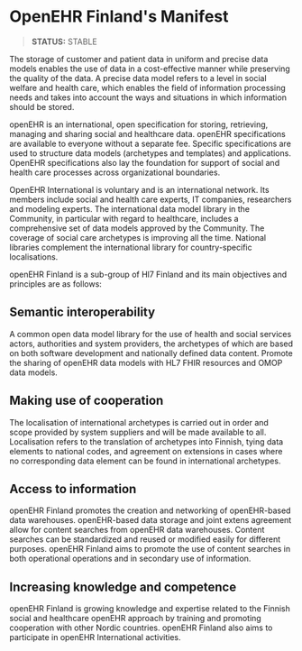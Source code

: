 # OpenEHR Finland's Manifest

> **STATUS:** STABLE

The storage of customer and patient data in uniform and precise data models enables the use of data in a cost-effective manner while preserving the quality of the data. A precise data model refers to a level in social welfare and health care, which enables the field of information processing needs and takes into account the ways and situations in which information should be stored.

openEHR is an international, open specification for storing, retrieving, managing and sharing social and healthcare data. openEHR specifications are available to everyone without a separate fee. Specific specifications are used to structure data models (archetypes and templates) and applications. OpenEHR specifications also lay the foundation for support of social and health care processes across organizational boundaries.

OpenEHR International is voluntary and is an international network. Its members include social and health care experts, IT companies, researchers and modeling experts. The international data model library in the Community, in particular with regard to healthcare, includes a comprehensive set of data models approved by the Community. The coverage of social care archetypes is improving all the time. National libraries complement the international library for country-specific localisations.

openEHR Finland is a sub-group of Hl7 Finland and its main objectives and principles are as follows:

## Semantic interoperability

A common open data model library for the use of health and social services actors, authorities and system providers, the archetypes of which are based on both software development and nationally defined data content.
Promote the sharing of openEHR data models with HL7 FHIR resources and OMOP data models.

## Making use of cooperation

The localisation of international archetypes is carried out in order and scope provided by system suppliers and will be made available to all. Localisation refers to the translation of archetypes into Finnish, tying data elements to national codes, and agreement on extensions in cases where no corresponding data element can be found in international archetypes.

## Access to information

openEHR Finland promotes the creation and networking of openEHR-based data warehouses.
openEHR-based data storage and joint extens agreement allow for content searches from openEHR data warehouses. Content searches can be standardized and reused or modified easily for different purposes. openEHR Finland aims to promote the use of content searches in both operational operations and in secondary use of information.

## Increasing knowledge and competence

openEHR Finland is growing knowledge and expertise related to the Finnish social and healthcare openEHR approach by training and promoting cooperation with other Nordic countries. openEHR Finland also aims to participate in openEHR International activities.
